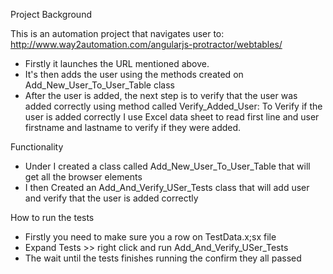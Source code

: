 Project Background

This is an automation project that navigates user to: http://www.way2automation.com/angularjs-protractor/webtables/

- Firstly it launches the URL mentioned above.
- It's then adds the user using the methods created on Add_New_User_To_User_Table class
- After the user is added, the next step is to verify that the user was added correctly using method called Verify_Added_User:
  To Verify if the user is added correctly I use Excel data sheet to read first line and user firstname and lastname to verify if they were added.
  

Functionality

- Under I created a class called Add_New_User_To_User_Table that will get all the browser elements 
- I then Created an Add_And_Verify_USer_Tests class that will add user and verify that the user is added correctly

How to run the tests

- Firstly you need to make sure you a row on TestData.x;sx file
- Expand Tests >> right click and run Add_And_Verify_USer_Tests 
- The wait until the tests finishes running the confirm they all passed
